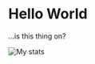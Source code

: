 # Hello World

...is this thing on?

![My stats](https://github-readme-stats.vercel.app/api?username=tr1s&show_icons=true&theme=default)
